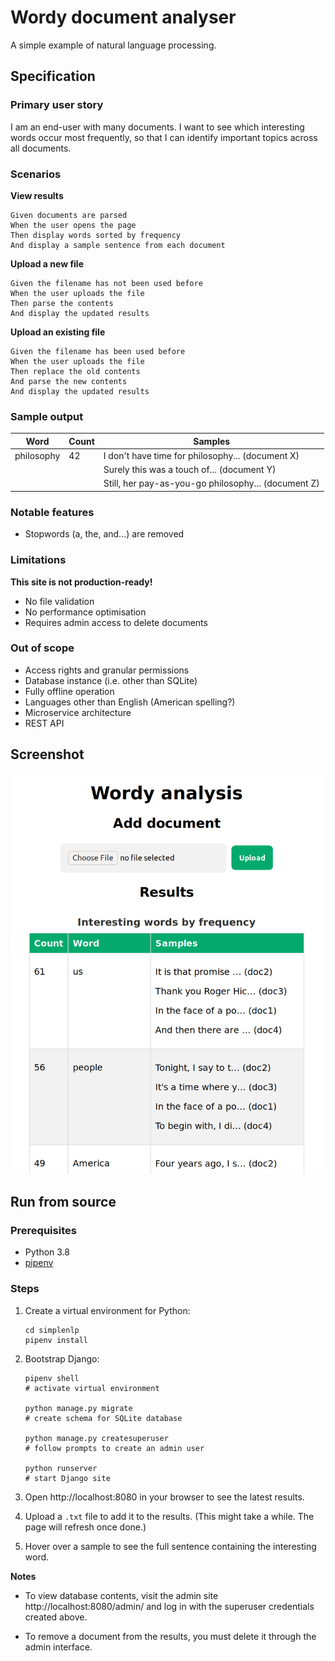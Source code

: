 # Wordy document analyser

A simple example of natural language processing.

## Specification

### Primary user story

I am an end-user with many documents. I want to see  which
interesting words occur most frequently, so that I  can
identify important topics across all documents.

### Scenarios

**View results**

```gherkin
Given documents are parsed
When the user opens the page
Then display words sorted by frequency
And display a sample sentence from each document
```

**Upload a new file**

```gherkin
Given the filename has not been used before
When the user uploads the file
Then parse the contents
And display the updated results
```

**Upload an existing file**

```gherkin
Given the filename has been used before
When the user uploads the file
Then replace the old contents
And parse the new contents
And display the updated results
```

### Sample output

| Word       | Count | Samples                                             |
|------------|-------|-----------------------------------------------------|
| philosophy | 42    | I don't have time for philosophy... (document X)    |
|            |       | Surely this was a touch of... (document Y)          |
|            |       | Still, her pay-as-you-go philosophy... (document Z) |

### Notable features

* Stopwords (a, the, and...) are removed

### Limitations

**This site is not production-ready!**

* No file validation
* No performance optimisation
* Requires admin access to delete documents

### Out of scope

* Access rights and granular permissions
* Database instance (i.e. other than SQLite)
* Fully offline operation
* Languages other than English (American spelling?)
* Microservice architecture
* REST API

## Screenshot

![Interesting words by frequency](screenshot.png)

## Run from source

### Prerequisites

* Python 3.8
* [pipenv](https://pipenv.pypa.io/en/latest/install/)

### Steps

1. Create a virtual environment for Python:

   ```
   cd simplenlp
   pipenv install
   ```

2. Bootstrap Django:

   ```
   pipenv shell
   # activate virtual environment

   python manage.py migrate
   # create schema for SQLite database

   python manage.py createsuperuser
   # follow prompts to create an admin user
   
   python runserver
   # start Django site
   ```

3. Open http://localhost:8080 in your browser to see the latest
   results.


4. Upload a `.txt` file to add it to the results. (This might take
   a while. The page will refresh once done.)


5. Hover over a sample to see the full sentence containing the
   interesting word.

**Notes**

* To view database contents, visit the admin site
  http://localhost:8080/admin/ and log in with the superuser
  credentials created above.


* To remove a document from the results, you must delete it
  through the admin interface.
